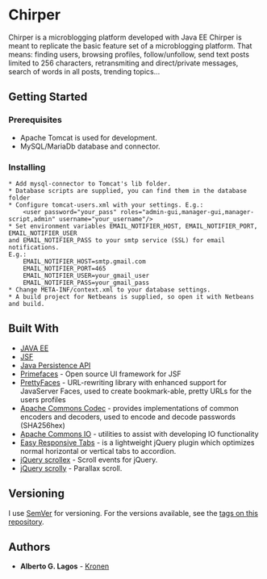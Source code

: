 # Chirper

Chirper is a microblogging platform developed with Java EE
Chirper is meant to replicate the basic feature set of a microblogging platform.
That means: finding users, browsing profiles, follow/unfollow, send text posts limited to 256 characters, 
retransmiting and direct/private messages, search of words in all posts, trending topics... 

## Getting Started

### Prerequisites

* Apache Tomcat is used for development. 
* MySQL/MariaDb database and connector.

### Installing

    * Add mysql-connector to Tomcat's lib folder.
    * Database scripts are supplied, you can find them in the database folder
    * Configure tomcat-users.xml with your settings. E.g.:
        <user password="your_pass" roles="admin-gui,manager-gui,manager-script,admin" username="your_username"/>
    * Set environment variables EMAIL_NOTIFIER_HOST, EMAIL_NOTIFIER_PORT, EMAIL_NOTIFIER_USER
    and EMAIL_NOTIFIER_PASS to your smtp service (SSL) for email notifications. 
    E.g.:
        EMAIL_NOTIFIER_HOST=smtp.gmail.com
        EMAIL_NOTIFIER_PORT=465
        EMAIL_NOTIFIER_USER=your_gmail_user 
        EMAIL_NOTIFIER_PASS=your_gmail_pass
    * Change META-INF/context.xml to your database settings.
    * A build project for Netbeans is supplied, so open it with Netbeans and build.

## Built With

* [JAVA EE](http://www.oracle.com/technetwork/java/javaee/overview/index.html)
* [JSF](http://www.oracle.com/technetwork/java/javaee/javaserverfaces-139869.html)
* [Java Persistence API](http://docs.oracle.com/javaee/6/tutorial/doc/bnbpz.html)
* [Primefaces](https://www.primefaces.org/) - Open source UI framework for JSF
* [PrettyFaces](http://www.ocpsoft.org/prettyfaces/) - URL-rewriting library with enhanced support for JavaServer Faces, used to create  bookmark-able, pretty URLs for the users profiles
* [Apache Commons Codec](https://commons.apache.org/codec/) - provides implementations of common encoders and decoders, used to encode and decode passwords (SHA256hex)
* [Apache Commons IO](https://commons.apache.org/proper/commons-io/) - utilities to assist with developing IO functionality
* [Easy Responsive Tabs](https://webthemez.com/demo/easy-responsive-tabs/Index.html) - is a lightweight jQuery plugin which optimizes normal horizontal or vertical tabs to accordion.
* [jQuery scrollex](https://github.com/ajlkn/jquery.scrollex) - Scroll events for jQuery.
* [jQuery scrolly](https://github.com/Victa/scrolly) - Parallax scroll.

## Versioning

I use [SemVer](http://semver.org/) for versioning. For the versions available, see the [tags on this repository](https://github.com/Kronen/chirper/tags). 

## Authors

* **Alberto G. Lagos** -  [Kronen](https://github.io/Kronen)


